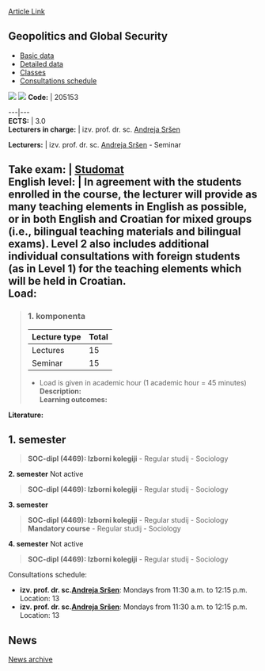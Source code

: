 [Article Link](https://www.fhs.hr/en/course/gags_a)

## Geopolitics and Global Security
  * [Basic data](https://www.fhs.hr/en/course/gags_a#v1id-523776_915836_1_0 "Basic data")
  * [Detailed data](https://www.fhs.hr/en/course/gags_a#v1id-523776_915836_1_1 "Detailed data")
  * [Classes](https://www.fhs.hr/en/course/gags_a#v1id-523776_915836_1_2 "Classes")
  * [Consultations schedule](https://www.fhs.hr/en/course/gags_a#v1id-523776_915836_1_3 "Consultations schedule")


[![](https://www.fhs.hr/img/flags/gif/hr.gif)](https://www.fhs.hr/predmet/ggs_a) [![](https://www.fhs.hr/img/flags/gif/gb.gif)](https://www.fhs.hr/en/course/gags_a)
**Code:** |  205153  
  
---|---  
**ECTS:** |  3.0   
**Lecturers in charge:** |  izv. prof. dr. sc. [Andreja Sršen](https://www.fhs.hr/staff/andreja.srsen)   
  
**Lecturers:** |  izv. prof. dr. sc. [Andreja Sršen](https://www.fhs.hr/djelatnik/andreja.srsen) - Seminar  
  
**Take exam:** |  [Studomat](http://www.isvu.hr/studomat)  
**English level:** |  In agreement with the students enrolled in the course, the lecturer will provide as many teaching elements in English as possible, or in both English and Croatian for mixed groups (i.e., bilingual teaching materials and bilingual exams). Level 2 also includes additional individual consultations with foreign students (as in Level 1) for the teaching elements which will be held in Croatian.   
**Load:**  
---  
> ### 1. komponenta
> | Lecture type | Total  
> ---|---  
> Lectures | 15  
> Seminar | 15  
> * Load is given in academic hour (1 academic hour = 45 minutes)   
**Description:**  
> **Learning outcomes:**  

  
**Literature:**  

  
**1. semester**  
---  
> **SOC-dipl (4469): Izborni kolegiji** - Regular studij - Sociology  
>   
  
**2. semester** Not active  
> **SOC-dipl (4469): Izborni kolegiji** - Regular studij - Sociology  
>   
  
**3. semester**  
> **SOC-dipl (4469): Izborni kolegiji** - Regular studij - Sociology  
>  **Mandatory course** - Regular studij - Sociology  
>   
  
**4. semester** Not active  
> **SOC-dipl (4469): Izborni kolegiji** - Regular studij - Sociology  
>   
Consultations schedule: 
  * **izv. prof. dr. sc.[Andreja Sršen](https://www.fhs.hr/staff/andreja.srsen)**: 
Mondays from 11:30 a.m. to 12:15 p.m. 
Location: 13 
  * **izv. prof. dr. sc.[Andreja Sršen](https://www.fhs.hr/djelatnik/andreja.srsen)**: 
Mondays from 11:30 a.m. to 12:15 p.m. 
Location: 13 


## News
[News archive](https://www.fhs.hr/en/course/gags_a?@=218lc#news_117541 "News archive")
